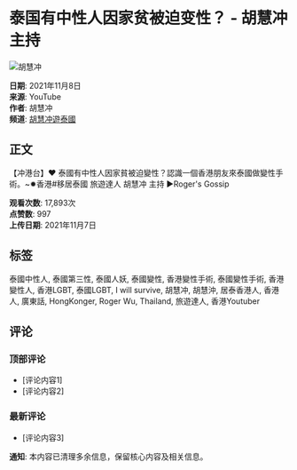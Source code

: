 # 泰国有中性人因家贫被迫变性？ - 胡慧冲主持

![胡慧冲](https://yt3.ggpht.com/rhGB-HSEAy7L7hPfkzN-xliG5RSPT-C32_hVPvCeVFakWiAv0Ak3DxUZ6XyNy_J9GFeeSqyEOBs=s48-c-k-c0x00ffffff-no-rj)

**日期**: 2021年11月8日  
**来源**: YouTube  
**作者**: 胡慧冲  
**频道**: [胡慧冲遊泰國](https://www.youtube.com/channel/UCGgYj84YjUYKweIPHCNnzCQ)

## 正文
【冲港台】❤ 泰國有中性人因家貧被迫變性？認識一個香港朋友來泰國做變性手術。~✹香港#移居泰國 旅遊達人 胡慧冲 主持 ►Roger's Gossip

**观看次数**: 17,893次  
**点赞数**: 997  
**上传日期**: 2021年11月7日  

## 标签
泰國中性人, 泰國第三性, 泰國人妖, 泰國變性, 香港變性手術, 泰國變性手術, 香港變性人, 香港LGBT, 泰國LGBT, I will survive, 胡慧冲, 胡慧沖, 居泰香港人, 香港人, 廣東話, HongKonger, Roger Wu, Thailand, 旅遊達人, 香港Youtuber

## 评论
### 顶部评论
- [评论内容1]
- [评论内容2]
  
### 最新评论
- [评论内容3]

**通知**: 本内容已清理多余信息，保留核心内容及相关信息。